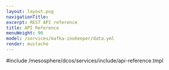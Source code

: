 ```yaml
---
layout: layout.pug
navigationTitle:
excerpt: REST API reference
title: API Reference
menuWeight: 90
model: /services/kafka-zookeeper/data.yml
render: mustache
---
```


#include /mesosphere/dcos/services/include/api-reference.tmpl
